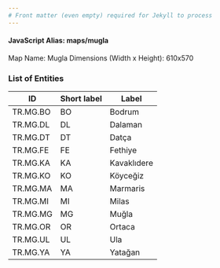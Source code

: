 ```yaml
---
# Front matter (even empty) required for Jekyll to process
---
```


#### JavaScript Alias: maps/mugla

Map Name: Mugla
Dimensions (Width x Height): 610x570





### List of Entities

ID | Short label | Label
---|---|---|
TR.MG.BO | BO | Bodrum
TR.MG.DL | DL | Dalaman
TR.MG.DT | DT | Datça
TR.MG.FE | FE | Fethiye
TR.MG.KA | KA | Kavaklıdere
TR.MG.KO | KO | Köyceğiz
TR.MG.MA | MA | Marmaris
TR.MG.MI | MI | Milas
TR.MG.MG | MG | Muğla
TR.MG.OR | OR | Ortaca
TR.MG.UL | UL | Ula
TR.MG.YA | YA | Yatağan